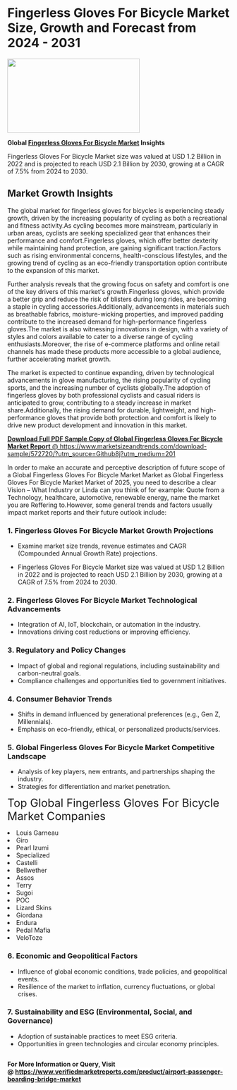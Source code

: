 <H1>Fingerless Gloves For Bicycle Market Size, Growth and Forecast from 2024 - 2031</H1><img class="aligncenter size-medium wp-image-584254" src="https://thirdeyenews.in/wp-content/uploads/2024/09/Global-Market-Research-300x168.jpeg" alt="" width="300" height="168" /><p><strong>Global&nbsp;<a href="https://www.marketsizeandtrends.com/download-sample/572720/?utm_source=Github8j?utm_medium=201">Fingerless Gloves For Bicycle Market</a> Insights</strong></p><p>Fingerless Gloves For Bicycle Market size was valued at USD 1.2 Billion in 2022 and is projected to reach USD 2.1 Billion by 2030, growing at a CAGR of 7.5% from 2024 to 2030.</p><p><h2>Market Growth Insights</h2> <p>The global market for fingerless gloves for bicycles is experiencing steady growth, driven by the increasing popularity of cycling as both a recreational and fitness activity.As cycling becomes more mainstream, particularly in urban areas, cyclists are seeking specialized gear that enhances their performance and comfort.Fingerless gloves, which offer better dexterity while maintaining hand protection, are gaining significant traction.Factors such as rising environmental concerns, health-conscious lifestyles, and the growing trend of cycling as an eco-friendly transportation option contribute to the expansion of this market.</p> <p><a href="#"></a></p> <p>Further analysis reveals that the growing focus on safety and comfort is one of the key drivers of this market's growth.Fingerless gloves, which provide a better grip and reduce the risk of blisters during long rides, are becoming a staple in cycling accessories.Additionally, advancements in materials such as breathable fabrics, moisture-wicking properties, and improved padding contribute to the increased demand for high-performance fingerless gloves.The market is also witnessing innovations in design, with a variety of styles and colors available to cater to a diverse range of cycling enthusiasts.Moreover, the rise of e-commerce platforms and online retail channels has made these products more accessible to a global audience, further accelerating market growth.</p> <p>The market is expected to continue expanding, driven by technological advancements in glove manufacturing, the rising popularity of cycling sports, and the increasing number of cyclists globally.The adoption of fingerless gloves by both professional cyclists and casual riders is anticipated to grow, contributing to a steady increase in market share.Additionally, the rising demand for durable, lightweight, and high-performance gloves that provide both protection and comfort is likely to drive new product development and innovation in this market.</p> <p><a href="#"></p><p><span class=""><strong>Download Full PDF Sample Copy of Global Fingerless Gloves For Bicycle Market Report</strong> @ <a href="https://www.marketsizeandtrends.com/download-sample/572720/?utm_source=Github8j?utm_medium=201" target="_blank">https://www.marketsizeandtrends.com/download-sample/572720/?utm_source=Github8j?utm_medium=201</a></span></p><p>In order to make an accurate and perceptive description of future scope of a Global&nbsp;Fingerless Gloves For Bicycle Market Market as Global&nbsp;Fingerless Gloves For Bicycle Market Market of 2025, you need to describe a clear Vision &ndash; What Industry or Linda can you think of for example: Quote from a Technology, healthcare, automotive, renewable energy, name the market you are Reffering to.However, some general trends and factors usually impact market reports and their future outlook include:</p><h3>1.&nbsp;<strong>Fingerless Gloves For Bicycle Market Growth Projections</strong></h3><ul><li>Examine market size trends, revenue estimates and CAGR (Compounded Annual Growth Rate) projections.</li><li><p>Fingerless Gloves For Bicycle Market size was valued at USD 1.2 Billion in 2022 and is projected to reach USD 2.1 Billion by 2030, growing at a CAGR of 7.5% from 2024 to 2030.</p></li></ul><h3>2.&nbsp;<strong>Fingerless Gloves For Bicycle Market Technological Advancements</strong></h3><ul><li>Integration of AI, IoT, blockchain, or automation in the industry.</li><li>Innovations driving cost reductions or improving efficiency.</li></ul><h3>3.&nbsp;<strong>Regulatory and Policy Changes</strong></h3><ul><li>Impact of global and regional regulations, including sustainability and carbon-neutral goals.</li><li>Compliance challenges and opportunities tied to government initiatives.</li></ul><h3>4.&nbsp;<strong>Consumer Behavior Trends</strong></h3><ul><li>Shifts in demand influenced by generational preferences (e.g., Gen Z, Millennials).</li><li>Emphasis on eco-friendly, ethical, or personalized products/services.</li></ul><h3>5.&nbsp;<strong>Global Fingerless Gloves For Bicycle Market Competitive Landscape</strong></h3><ul><li>Analysis of key players, new entrants, and partnerships shaping the industry.</li><li>Strategies for differentiation and market penetration.</li></ul><p data-pm-slice="1 1 []"><span style="color: inherit; font-family: inherit; font-size: 25px;">Top Global Fingerless Gloves For Bicycle Market Companies</span></p><div class="" data-test-id=""><p><li>Louis Garneau</li><li> Giro</li><li> Pearl Izumi</li><li> Specialized</li><li> Castelli</li><li> Bellwether</li><li> Assos</li><li> Terry</li><li> Sugoi</li><li> POC</li><li> Lizard Skins</li><li> Giordana</li><li> Endura</li><li> Pedal Mafia</li><li> VeloToze</li></p></div><h3>6.&nbsp;<strong>Economic and Geopolitical Factors</strong></h3><ul><li>Influence of global economic conditions, trade policies, and geopolitical events.</li><li>Resilience of the market to inflation, currency fluctuations, or global crises.</li></ul><h3>7.&nbsp;<strong>Sustainability and ESG (Environmental, Social, and Governance)</strong></h3><ul><li>Adoption of sustainable practices to meet ESG criteria.</li><li>Opportunities in green technologies and circular economy principles.</li></ul><h2><strong style="font-size: 14px;">For More Information or Query, Visit @&nbsp;</strong><a style="background-color: #ffffff; font-size: 14px;" href="https://www.marketsizeandtrends.com/report/fingerless-gloves-for-bicycle-market/" target="_blank">https://www.verifiedmarketreports.com/product/airport-passenger-boarding-bridge-market</a></h2>